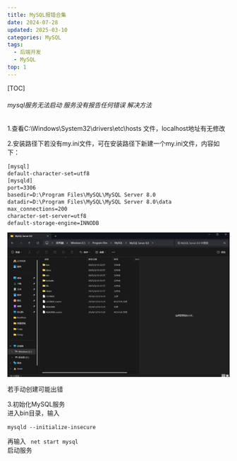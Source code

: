```yaml
---
title: MySQL报错合集
date: 2024-07-28
updated: 2025-03-10
categories: MySQL
tags:
  - 后端开发
  - MySQL
top: 1
---
```

[TOC]
###### mysql服务无法启动 服务没有报告任何错误 解决方法
1.查看C:\Windows\System32\drivers\etc\hosts 文件，localhost地址有无修改

2.安装路径下若没有my.ini文件，可在安装路径下新建一个my.ini文件，内容如下：
```
[mysql]
default-character-set=utf8
[mysqld]
port=3306
basedir=D:\Program Files\MySQL\MySQL Server 8.0
datadir=D:\Program Files\MySQL\MySQL Server 8.0\data
max_connections=200
character-set-server=utf8
default-storage-engine=INNODB
```
![pic](../../public/mysql-myini.png)

若手动创建可能出错

3.初始化MySQL服务  
进入bin目录，输入  
```
mysqld --initialize-insecure
```
再输入
``` net start mysql```  
启动服务
